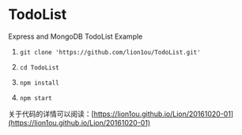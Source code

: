 # TodoList
Express and MongoDB   TodoList  Example

1. `git clone 'https://github.com/lion1ou/TodoList.git' `

2. `cd TodoList`

3. `npm install `

4. `npm start`

关于代码的详情可以阅读：[https://lion1ou.github.io/Lion/20161020-01](https://lion1ou.github.io/Lion/20161020-01)


